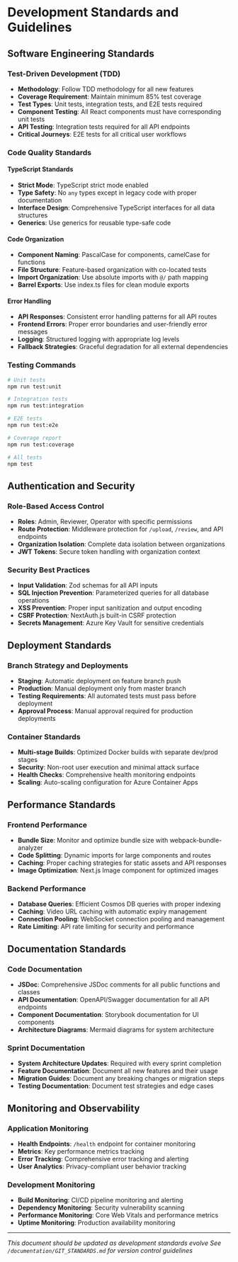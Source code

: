 # Development Standards and Guidelines

## Software Engineering Standards

### Test-Driven Development (TDD)
- **Methodology**: Follow TDD methodology for all new features
- **Coverage Requirement**: Maintain minimum 85% test coverage
- **Test Types**: Unit tests, integration tests, and E2E tests required
- **Component Testing**: All React components must have corresponding unit tests
- **API Testing**: Integration tests required for all API endpoints
- **Critical Journeys**: E2E tests for all critical user workflows

### Code Quality Standards

#### TypeScript Standards
- **Strict Mode**: TypeScript strict mode enabled
- **Type Safety**: No `any` types except in legacy code with proper documentation
- **Interface Design**: Comprehensive TypeScript interfaces for all data structures
- **Generics**: Use generics for reusable type-safe code

#### Code Organization
- **Component Naming**: PascalCase for components, camelCase for functions
- **File Structure**: Feature-based organization with co-located tests
- **Import Organization**: Use absolute imports with `@/` path mapping
- **Barrel Exports**: Use index.ts files for clean module exports

#### Error Handling
- **API Responses**: Consistent error handling patterns for all API routes
- **Frontend Errors**: Proper error boundaries and user-friendly error messages
- **Logging**: Structured logging with appropriate log levels
- **Fallback Strategies**: Graceful degradation for all external dependencies

### Testing Commands
```bash
# Unit tests
npm run test:unit

# Integration tests  
npm run test:integration

# E2E tests
npm run test:e2e

# Coverage report
npm run test:coverage

# All tests
npm test
```

## Authentication and Security

### Role-Based Access Control
- **Roles**: Admin, Reviewer, Operator with specific permissions
- **Route Protection**: Middleware protection for `/upload`, `/review`, and API endpoints
- **Organization Isolation**: Complete data isolation between organizations
- **JWT Tokens**: Secure token handling with organization context

### Security Best Practices
- **Input Validation**: Zod schemas for all API inputs
- **SQL Injection Prevention**: Parameterized queries for all database operations
- **XSS Prevention**: Proper input sanitization and output encoding
- **CSRF Protection**: NextAuth.js built-in CSRF protection
- **Secrets Management**: Azure Key Vault for sensitive credentials

## Deployment Standards

### Branch Strategy and Deployments
- **Staging**: Automatic deployment on feature branch push
- **Production**: Manual deployment only from master branch
- **Testing Requirements**: All automated tests must pass before deployment
- **Approval Process**: Manual approval required for production deployments

### Container Standards
- **Multi-stage Builds**: Optimized Docker builds with separate dev/prod stages
- **Security**: Non-root user execution and minimal attack surface
- **Health Checks**: Comprehensive health monitoring endpoints
- **Scaling**: Auto-scaling configuration for Azure Container Apps

## Performance Standards

### Frontend Performance
- **Bundle Size**: Monitor and optimize bundle size with webpack-bundle-analyzer
- **Code Splitting**: Dynamic imports for large components and routes
- **Caching**: Proper caching strategies for static assets and API responses
- **Image Optimization**: Next.js Image component for optimized images

### Backend Performance
- **Database Queries**: Efficient Cosmos DB queries with proper indexing
- **Caching**: Video URL caching with automatic expiry management
- **Connection Pooling**: WebSocket connection pooling and management
- **Rate Limiting**: API rate limiting for security and performance

## Documentation Standards

### Code Documentation
- **JSDoc**: Comprehensive JSDoc comments for all public functions and classes
- **API Documentation**: OpenAPI/Swagger documentation for all API endpoints
- **Component Documentation**: Storybook documentation for UI components
- **Architecture Diagrams**: Mermaid diagrams for system architecture

### Sprint Documentation
- **System Architecture Updates**: Required with every sprint completion
- **Feature Documentation**: Document all new features and their usage
- **Migration Guides**: Document any breaking changes or migration steps
- **Testing Documentation**: Document test strategies and edge cases

## Monitoring and Observability

### Application Monitoring
- **Health Endpoints**: `/health` endpoint for container monitoring
- **Metrics**: Key performance metrics tracking
- **Error Tracking**: Comprehensive error tracking and alerting
- **User Analytics**: Privacy-compliant user behavior tracking

### Development Monitoring
- **Build Monitoring**: CI/CD pipeline monitoring and alerting
- **Dependency Monitoring**: Security vulnerability scanning
- **Performance Monitoring**: Core Web Vitals and performance metrics
- **Uptime Monitoring**: Production availability monitoring

---

*This document should be updated as development standards evolve*
*See `/documentation/GIT_STANDARDS.md` for version control guidelines*